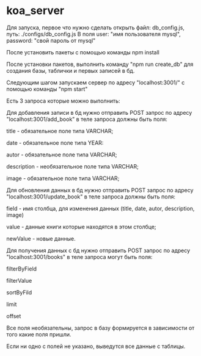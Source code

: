 # koa_server

Для запуска, первое что нужно сделать открыть файл: db_config.js, путь: ./configs/db_config.js
В поля user: "имя пользователя mysql", password: "свой пароль от mysql"

После установить пакеты с помощью команды npm install

После установки пакетов, выполнить команду "npm run create_db" для создания базы, таблички и первых записей в бд.

Следующим шагом запускаем сервер по адресу "localhost:3001/" с помощью команды "npm start"

Есть 3 запроса которые можно выполнить:

Для добавления записи в бд нужно отправить POST запрос по адресу "localhost:3001/add_book" в теле запроса должны быть поля:

title - обязательное поле типа VARCHAR;

date - обязательное поле типа YEAR:

autor - обязательное поле типа VARCHAR;

description - необязательное поле типа VARCHAR;

image - обязательное поле типа VARCHAR;


Для обновления данных в бд нужно отправить POST запрос по адресу "localhost:3001/update_book" в теле запроса должны быть поля:

field - имя столбца, для изменения данных (title, date, autor, description, image)

value - данные книги которые находятся в этом столбце;

newValue - новые данные.

Для получения данных с бд нужно отправить POST запрос по адресу "localhost:3001/books" в теле запроса могут быть поля:

filterByField

filterValue

sortByFild

limit

offset

Все поля необязательны, запрос в базу формируется в зависимости от того какие поля пришли.

Если ни одно с полей не указано, выведутся все данные с таблицы.
